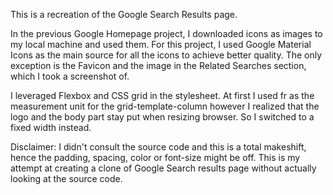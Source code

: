 This is a recreation of the Google Search Results page.

In the previous Google Homepage project, I downloaded icons as images to my local machine and used them. For this project, I used Google Material Icons as the main source for all the icons to achieve better quality. The only exception is the Favicon and the image in the Related Searches section, which I took a screenshot of. 

I leveraged Flexbox and CSS grid in the stylesheet. At first I used fr as the measurement unit for the grid-template-column however I realized that the logo and the body part stay put when resizing browser. So I switched to a fixed width instead. 

Disclaimer: I didn't consult the source code and this is a total makeshift, hence the padding, spacing, color or font-size might be off. This is my attempt at creating a clone of Google Search results page without actually looking at the source code.  

